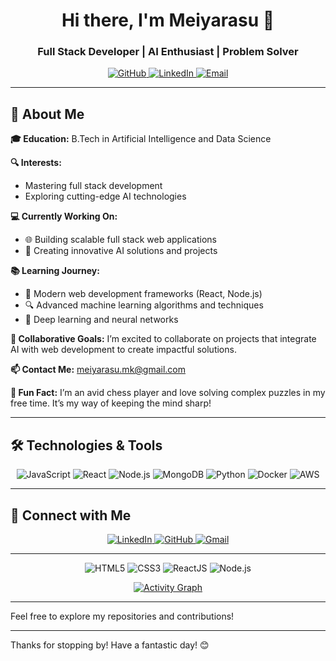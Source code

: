 <h1 align="center">Hi there, I'm Meiyarasu 👋</h1>
<h3 align="center">Full Stack Developer | AI Enthusiast | Problem Solver</h3>

<p align="center">
  <a href="https://github.com/Meiyarasu-M">
    <img src="https://img.shields.io/github/followers/Meiyarasu-M?label=Follow&style=social" alt="GitHub">
  </a>
  <a href="https://linkedin.com/in/Meiyarasu-M">
    <img src="https://img.shields.io/badge/-LinkedIn-blue?style=flat-square&logo=Linkedin&logoColor=white" alt="LinkedIn">
  </a>
  <a href="mailto:meiyarasu.mk@gmail.com">
    <img src="https://img.shields.io/badge/-Email-c14438?style=flat-square&logo=gmail&logoColor=white" alt="Email">
  </a>
</p>

---

## 🚀 About Me

**🎓 Education:** B.Tech in Artificial Intelligence and Data Science

**🔍 Interests:**
- Mastering full stack development
- Exploring cutting-edge AI technologies

**💻 Currently Working On:**
- 🌐 Building scalable full stack web applications
- 🧠 Creating innovative AI solutions and projects

**📚 Learning Journey:**
- 🌟 Modern web development frameworks (React, Node.js)
- 🔍 Advanced machine learning algorithms and techniques
- 🤖 Deep learning and neural networks

**🤝 Collaborative Goals:** I’m excited to collaborate on projects that integrate AI with web development to create impactful solutions.

**📫 Contact Me:** [meiyarasu.mk@gmail.com](mailto:meiyarasu.mk@gmail.com)

**🎉 Fun Fact:** I’m an avid chess player and love solving complex puzzles in my free time. It’s my way of keeping the mind sharp!

---

## 🛠️ Technologies & Tools

<div align="center">
  <img src="https://img.shields.io/badge/-JavaScript-F7DF1E?style=flat-square&logo=JavaScript&logoColor=black" alt="JavaScript">
  <img src="https://img.shields.io/badge/-React-61DAFB?style=flat-square&logo=React&logoColor=white" alt="React">
  <img src="https://img.shields.io/badge/-Node.js-339933?style=flat-square&logo=Node.js&logoColor=white" alt="Node.js">
  <img src="https://img.shields.io/badge/-MongoDB-47A248?style=flat-square&logo=MongoDB&logoColor=white" alt="MongoDB">
  <img src="https://img.shields.io/badge/-Python-3776AB?style=flat-square&logo=Python&logoColor=white" alt="Python">
  <img src="https://img.shields.io/badge/-Docker-2496ED?style=flat-square&logo=Docker&logoColor=white" alt="Docker">
  <img src="https://img.shields.io/badge/-AWS-232F3E?style=flat-square&logo=Amazon%20AWS&logoColor=white" alt="AWS">
</div>

---

## 🔗 Connect with Me

<p align="center">
  <a href="https://linkedin.com/in/Meiyarasu-M">
    <img src="https://img.shields.io/badge/-LinkedIn-0077B5?style=flat-square&logo=Linkedin&logoColor=white" alt="LinkedIn">
  </a>
  <a href="https://github.com/Meiyarasu-M">
    <img src="https://img.shields.io/badge/-GitHub-181717?style=flat-square&logo=GitHub&logoColor=white" alt="GitHub">
  </a>
  <a href="mailto:meiyarasu.mk@gmail.com">
    <img src="https://img.shields.io/badge/-Gmail-c14438?style=flat-square&logo=gmail&logoColor=white" alt="Gmail">
  </a>
</p>

---

<p align="center">
  <img src="https://img.shields.io/badge/HTML5-%E2%9C%94%EF%B8%8F-green" alt="HTML5">
  <img src="https://img.shields.io/badge/CSS3-%E2%9C%94%EF%B8%8F-blue" alt="CSS3">
  <img src="https://img.shields.io/badge/ReactJS-%E2%9C%94%EF%B8%8F-blueviolet" alt="ReactJS">
  <img src="https://img.shields.io/badge/Node.js-%E2%9C%94%EF%B8%8F-green" alt="Node.js">
</p>

<p align="center">
  <a href="https://github.com/Meiyarasu-M">
    <img src="https://activity-graph.herokuapp.com/graph?username=Meiyarasu-M&theme=dracula" alt="Activity Graph">
  </a>
</p>

---

Feel free to explore my repositories and contributions!

---

Thanks for stopping by! Have a fantastic day! 😊
